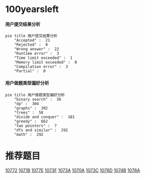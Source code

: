 # 100yearsleft

<!-- tabs:start -->



#### **用户提交结果分析**

```mermaid
pie title 用户提交结果分析
    "Accepted" :  21
    "Rejected" :  0
    "Wrong answer" :  22
    "Runtime error" :  3
    "Time limit exceeded" :  1
    "Memory limit exceeded" :  0
    "Compilation error" :  3
    "Partial" :  0
```

#### **用户做题类型偏好分析**

```mermaid
pie title 用户做题类型偏好分析
    "binary search" :  56
    "dp" :  304
    "graphs" :  302
    "trees" :  58
    "divide and conquer" :  181
    "greedy" :  662
    "two pointers" :  7
    "dfs and similar" :  292
    "math" :  292
```



<!-- tabs:end -->
# 推荐题目
[10772](https://codeforces.com/contest/1077/problem/2)
[1071B](https://codeforces.com/contest/1071/problem/B)
[1077E](https://codeforces.com/contest/1077/problem/E)
[1073F](https://codeforces.com/contest/1073/problem/F)
[1073A](https://codeforces.com/contest/1073/problem/A)
[1070A](https://codeforces.com/contest/1070/problem/A)
[1073C](https://codeforces.com/contest/1073/problem/C)
[1076D](https://codeforces.com/contest/1076/problem/D)
[1074B](https://codeforces.com/contest/1074/problem/B)
[1076A](https://codeforces.com/contest/1076/problem/A)
